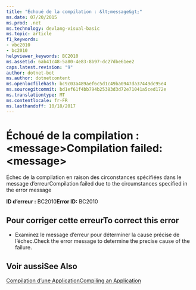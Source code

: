 ```yaml
---
title: "Échoué de la compilation : &lt;message&gt;"
ms.date: 07/20/2015
ms.prod: .net
ms.technology: devlang-visual-basic
ms.topic: article
f1_keywords:
- vbc2010
- bc2010
helpviewer_keywords: BC2010
ms.assetid: 6ab41c48-5a80-4e83-8b97-dc27dbe61ee2
caps.latest.revision: "9"
author: dotnet-bot
ms.author: dotnetcontent
ms.openlocfilehash: bc9c03a489aef6c5d1c49ba0947da37449dc95e4
ms.sourcegitcommit: bd1ef61f4bb794b25383d3d72e71041a5ced172e
ms.translationtype: MT
ms.contentlocale: fr-FR
ms.lasthandoff: 10/18/2017
---
```

# <a name="compilation-failed-ltmessagegt"></a><span data-ttu-id="19cc8-102">Échoué de la compilation : &lt;message&gt;</span><span class="sxs-lookup"><span data-stu-id="19cc8-102">Compilation failed: &lt;message&gt;</span></span>
<span data-ttu-id="19cc8-103">Échec de la compilation en raison des circonstances spécifiées dans le message d’erreur</span><span class="sxs-lookup"><span data-stu-id="19cc8-103">Compilation failed due to the circumstances specified in the error message</span></span>  
  
 <span data-ttu-id="19cc8-104">**ID d’erreur :** BC2010</span><span class="sxs-lookup"><span data-stu-id="19cc8-104">**Error ID:** BC2010</span></span>  
  
## <a name="to-correct-this-error"></a><span data-ttu-id="19cc8-105">Pour corriger cette erreur</span><span class="sxs-lookup"><span data-stu-id="19cc8-105">To correct this error</span></span>  
  
-   <span data-ttu-id="19cc8-106">Examinez le message d’erreur pour déterminer la cause précise de l’échec.</span><span class="sxs-lookup"><span data-stu-id="19cc8-106">Check the error message to determine the precise cause of the failure.</span></span>  
  
## <a name="see-also"></a><span data-ttu-id="19cc8-107">Voir aussi</span><span class="sxs-lookup"><span data-stu-id="19cc8-107">See Also</span></span>  
 [<span data-ttu-id="19cc8-108">Compilation d’une Application</span><span class="sxs-lookup"><span data-stu-id="19cc8-108">Compiling an Application</span></span>](http://msdn.microsoft.com/en-us/842d4132-cdb3-4c0f-a25f-405322751018)
